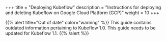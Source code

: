 +++
title = "Deploying Kubeflow"
description = "Instructions for deploying and deleting Kubeflow on Google Cloud Platform (GCP)"
weight = 10
+++

{{% alert title="Out of date" color="warning" %}}
This guide contains outdated information pertaining to Kubeflow 1.0. This guide
needs to be updated for Kubeflow 1.1.
{{% /alert %}}

